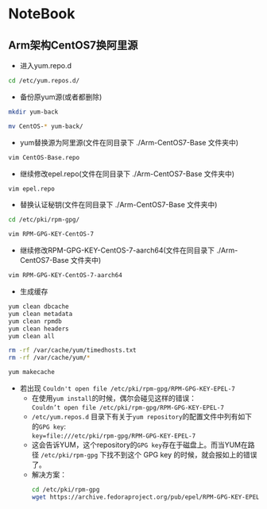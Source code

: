# NoteBook
## Arm架构CentOS7换阿里源
* 进入yum.repo.d  
```bash
cd /etc/yum.repos.d/
```
* 备份原yum源(或者都删除)
```bash
mkdir yum-back
```
```bash
mv CentOS-* yum-back/
```
* yum替换源为阿里源(文件在同目录下 ./Arm-CentOS7-Base 文件夹中)
```bash
vim CentOS-Base.repo
```
* 继续修改epel.repo(文件在同目录下 ./Arm-CentOS7-Base 文件夹中)
```bash
vim epel.repo
```
* 替换认证秘钥(文件在同目录下 ./Arm-CentOS7-Base 文件夹中)
```bash
cd /etc/pki/rpm-gpg/
```
```bash
vim RPM-GPG-KEY-CentOS-7
```  
* 继续修改RPM-GPG-KEY-CentOS-7-aarch64(文件在同目录下 ./Arm-CentOS7-Base 文件夹中)
```bash
vim RPM-GPG-KEY-CentOS-7-aarch64
```
* 生成缓存
```bash
yum clean dbcache
yum clean metadata
yum clean rpmdb
yum clean headers
yum clean all

rm -rf /var/cache/yum/timedhosts.txt
rm -rf /var/cache/yum/*

yum makecache
```

* 若出现 `Couldn't open file /etc/pki/rpm-gpg/RPM-GPG-KEY-EPEL-7`  
  - 在使用`yum install`的时候，偶尔会碰见这样的错误：   
    `Couldn’t open file /etc/pki/rpm-gpg/RPM-GPG-KEY-EPEL-7`
  - `/etc/yum.repos.d` 目录下有关于`yum repository`的配置文件中列有如下的`GPG key`:   
    `key=file:///etc/pki/rpm-gpg/RPM-GPG-KEY-EPEL-7`
  - 这会告诉YUM，这个repository的`GPG key`存在于磁盘上。而当YUM在路径 `/etc/pki/rpm-gpg` 下找不到这个 GPG key 的时候，就会报如上的错误了。
  - 解决方案：
    ```bash
    cd /etc/pki/rpm-gpg
    wget https://archive.fedoraproject.org/pub/epel/RPM-GPG-KEY-EPEL-7
    ```
